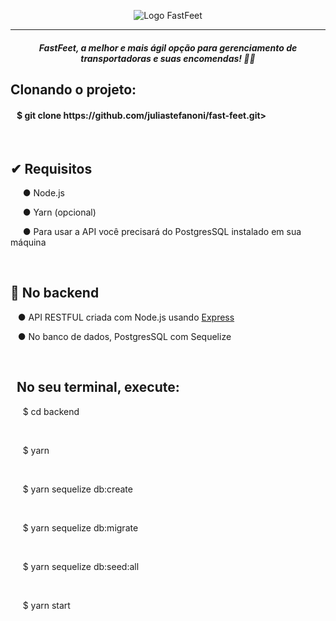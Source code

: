 
<p align="center">
  <img alt="Logo FastFeet" src="https://raw.githubusercontent.com/Rocketseat/bootcamp-gostack-desafio-02/master/.github/logo.png">
</p>
<hr>
<h5 align="center"> FastFeet, a melhor e mais ágil opção para gerenciamento de transportadoras e suas encomendas! 🚛💨 </h5>

<h2>Clonando o projeto: </h2>
<h4>&nbsp&nbsp $ git clone <a style="text-decoration: none">https://github.com/juliastefanoni/fast-feet.git></a></h4>
<br>

<h2>✔ Requisitos </h2>
<p>&nbsp&nbsp&nbsp&nbsp ● Node.js</p>
<p>&nbsp&nbsp&nbsp&nbsp ● Yarn (opcional) </p>
<p>&nbsp&nbsp&nbsp&nbsp ● Para usar a API você precisará do <a href="https://www.postgresql.org/download/" style="text-decoration: none">PostgresSQL </a>instalado em sua máquina</p>
<br>

<h2>💾 No backend</h2>
<p>&nbsp&nbsp ● API RESTFUL criada com Node.js usando <a href="https://expressjs.com/pt-br/">Express </a></p>
<p>&nbsp&nbsp ● No banco de dados, <a href="https://www.postgresql.org/" style="text-decoration: none">PostgresSQL</a> com <a href="https://sequelize.org/" style="text-decoration: none">Sequelize</a></p>
<br>


<h2>&nbsp&nbspNo seu terminal, execute:</h2>
<p>&nbsp&nbsp&nbsp&nbsp $ cd backend </p>
<br>
<p>&nbsp&nbsp&nbsp&nbsp $ yarn </p>
<br>
<p>&nbsp&nbsp&nbsp&nbsp $ yarn sequelize db:create </p>
<br>
<p>&nbsp&nbsp&nbsp&nbsp $ yarn sequelize db:migrate </p>
<br>
<p>&nbsp&nbsp&nbsp&nbsp $ yarn sequelize db:seed:all</p>
<br>
<p>&nbsp&nbsp&nbsp&nbsp $ yarn start</p>
<br>
